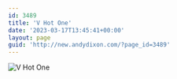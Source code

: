 ```yaml
---
id: 3489
title: 'V Hot One'
date: '2023-03-17T13:45:41+00:00'
layout: page
guid: 'http://new.andydixon.com/?page_id=3489'
---
```


![V Hot One](https://i0.wp.com/assets.g8x2.ldn.idrivee2-23.com/posters/V%20Hot%20One%2001.jpg?w=1200&ssl=1 "V Hot One")